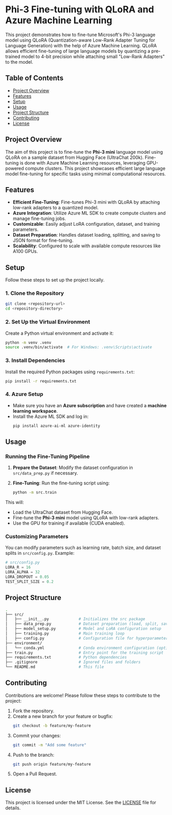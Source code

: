 
# Phi-3 Fine-tuning with QLoRA and Azure Machine Learning

This project demonstrates how to fine-tune Microsoft's Phi-3 language model using QLoRA (Quantization-aware Low-Rank Adapter Tuning for Language Generation) with the help of Azure Machine Learning. QLoRA allows efficient fine-tuning of large language models by quantizing a pre-trained model to 4-bit precision while attaching small "Low-Rank Adapters" to the model.

## Table of Contents
- [Project Overview](#project-overview)
- [Features](#features)
- [Setup](#setup)
- [Usage](#usage)
- [Project Structure](#project-structure)
- [Contributing](#contributing)
- [License](#license)

## Project Overview
The aim of this project is to fine-tune the **Phi-3 mini** language model using QLoRA on a sample dataset from Hugging Face (UltraChat 200k). Fine-tuning is done with Azure Machine Learning resources, leveraging GPU-powered compute clusters. This project showcases efficient large language model fine-tuning for specific tasks using minimal computational resources.

## Features
- **Efficient Fine-Tuning**: Fine-tunes Phi-3 mini with QLoRA by attaching low-rank adapters to a quantized model.
- **Azure Integration**: Utilize Azure ML SDK to create compute clusters and manage fine-tuning jobs.
- **Customizable**: Easily adjust LoRA configuration, dataset, and training parameters.
- **Dataset Preparation**: Handles dataset loading, splitting, and saving to JSON format for fine-tuning.
- **Scalability**: Configured to scale with available compute resources like A100 GPUs.

## Setup
Follow these steps to set up the project locally.

### 1. Clone the Repository
```bash
git clone <repository-url>
cd <repository-directory>
```

### 2. Set Up the Virtual Environment
Create a Python virtual environment and activate it:
```bash
python -m venv .venv
source .venv/bin/activate  # For Windows: .venv\Scripts\activate
```

### 3. Install Dependencies
Install the required Python packages using `requirements.txt`:
```bash
pip install -r requirements.txt
```

### 4. Azure Setup
- Make sure you have an **Azure subscription** and have created a **machine learning workspace**.
- Install the Azure ML SDK and log in:
    ```bash
    pip install azure-ai-ml azure-identity
    ```

## Usage
### Running the Fine-Tuning Pipeline

1. **Prepare the Dataset**: Modify the dataset configuration in `src/data_prep.py` if necessary.
2. **Fine-Tuning**: Run the fine-tuning script using:

    ```bash
    python -m src.train
    ```

This will:
- Load the UltraChat dataset from Hugging Face.
- Fine-tune the **Phi-3 mini** model using QLoRA with low-rank adapters.
- Use the GPU for training if available (CUDA enabled).

### Customizing Parameters
You can modify parameters such as learning rate, batch size, and dataset splits in `src/config.py`. Example:

```python
# src/config.py
LORA_R = 16
LORA_ALPHA = 32
LORA_DROPOUT = 0.05
TEST_SPLIT_SIZE = 0.2
```

## Project Structure

```bash
.
├── src/
│   ├── __init__.py             # Initializes the src package
│   ├── data_prep.py            # Dataset preparation (load, split, save)
│   ├── model_setup.py          # Model and LoRA configuration setup
│   ├── training.py             # Main training loop
│   ├── config.py               # Configuration file for hyperparameters
├── environment/
│   └── conda.yml               # Conda environment configuration (optional)
├── train.py                    # Entry point for the training script
├── requirements.txt            # Python dependencies
├── .gitignore                  # Ignored files and folders
└── README.md                   # This file
```

## Contributing
Contributions are welcome! Please follow these steps to contribute to the project:

1. Fork the repository.
2. Create a new branch for your feature or bugfix:
   ```bash
   git checkout -b feature/my-feature
   ```
3. Commit your changes:
   ```bash
   git commit -m "Add some feature"
   ```
4. Push to the branch:
   ```bash
   git push origin feature/my-feature
   ```
5. Open a Pull Request.

## License
This project is licensed under the MIT License. See the [LICENSE](./LICENSE) file for details.
